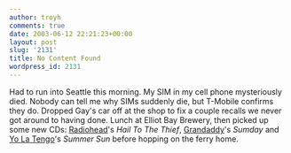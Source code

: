 ```yaml
---
author: troyh
comments: true
date: 2003-06-12 22:21:23+00:00
layout: post
slug: '2131'
title: No Content Found
wordpress_id: 2131
---
```


Had to run into Seattle this morning. My SIM in my cell phone mysteriously died. Nobody can tell me why SIMs suddenly die, but T-Mobile confirms they do. Dropped Gay's car off at the shop to fix a couple recalls we never got around to having done. Lunch at Elliot Bay Brewery, then picked up some new CDs: [Radiohead](http://www.radiohead.com/)'s _Hail To The Thief_, [Grandaddy](http://www.grandaddylandscape.com/)'s _Sumday_ and [Yo La Tengo](http://www.yolatengo.net/)'s _Summer Sun_ before hopping on the ferry home.
